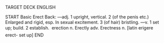 TARGET DECK
ENGLISH

START
Basic
Erect
Back: —adj. 1 upright, vertical. 2 (of the penis etc.) Enlarged and rigid, esp. In sexual excitement. 3 (of hair) bristling. —v. 1 set up; build. 2 establish.  erection n. Erectly adv. Erectness n. [latin erigere erect- set up]
END
